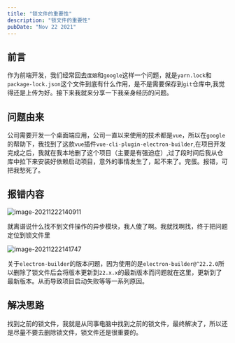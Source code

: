 ```yaml
---
title: "锁文件的重要性"
description: "锁文件的重要性"
pubDate: "Nov 22 2021"
---
```


## 前言

作为前端开发，我们经常回去`度娘`和`google`这样一个问题，就是`yarn.lock`和`package-lock.json`这个文件到底有什么作用，是不是需要保存到`git`仓库中,我觉得还是上传为好。接下来我就来分享一下我亲身经历的问题。

## 问题由来

公司需要开发一个桌面端应用，公司一直以来使用的技术都是`vue`，所以在`google`的帮助下，我找到了这款`vue`插件`vue-cli-plugin-electron-builder`,在项目开发完成之后，我就在我本地删了这个项目（主要是有强迫症）,过了段时间后我从仓库中拉下来安装好依赖启动项目，意外的事情发生了，起不来了。完蛋。报错，可把我愁死了。

## 报错内容

![image-20211222140911](https://picture-beds.vercel.app//image-20211222140911-2ae5bf5b075a4e63a81cfade926c2041-20220421115016215.png)

就离谱说什么找不到文件操作的异步模块，我人傻了啊。我就找啊找，终于把问题定位到锁文件里

![image-20211222141747](https://picture-beds.vercel.app//image-20211222141747-501ee481994e4ccf899f1b215ea0f096-20220421115033847.png)

关于`electron-builder`的版本问题，因为使用的是`electron-builder@^22.2.0`所以删除了锁文件后会将版本更新到`22.x.x`的最新版本而问题就在这里，更新到了最新版本。从而导致项目启动失败等等一系列原因。

## 解决思路

找到之前的锁文件，我就是从同事电脑中找到之前的锁文件，最终解决了，所以还是尽量不要去删除锁文件，锁文件还是很重要的。
